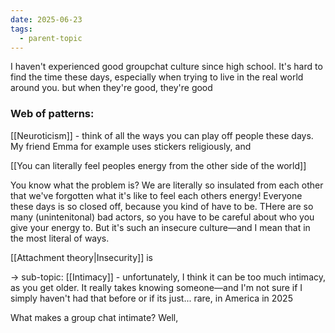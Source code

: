 ```yaml
---
date: 2025-06-23
tags:
  - parent-topic
---
```

I haven't experienced good groupchat culture since high school. It's hard to find the time these days, especially when trying to live in the real world around you. but when they're good, they're good

### Web of patterns:

[[Neuroticism]] - think of all the ways you can play off people these days. My friend Emma for example uses stickers religiously, and 





[[You can literally feel peoples energy from the other side of the world]]

You know what the problem is? We are literally so insulated from each other that we've forgotten what it's like to feel each others energy! Everyone these days is so closed off, because you kind of have to be. THere are so many (unintenitonal) bad actors, so you have to be careful about who you give your energy to. But it's such an insecure culture—and I mean that in the most literal of ways.

[[Attachment theory|Insecurity]] is

→ sub-topic: [[Intimacy]] - unfortunately, I think it can be too much intimacy, as you get older. It really takes knowing someone—and I'm not sure if I simply haven't had that before or if its just... rare, in America in 2025

What makes a group chat intimate? Well, 
